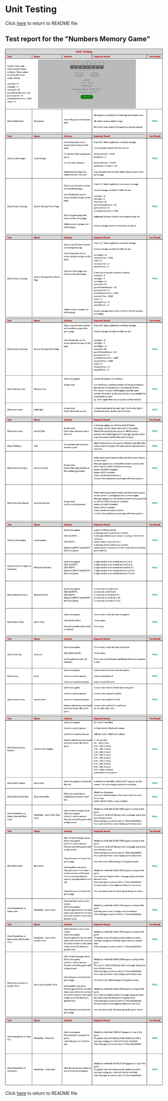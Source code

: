# Unit Testing
Click [here](/README.md) to return to README file
## Test report for the "Numbers Memory Game"
![Unit Testing Page 1](/readme/testing/unit-testing-01.png)
![Unit Testing Page 2](/readme/testing/unit-testing-02.png)
![Unit Testing Page 3](/readme/testing/unit-testing-03.png)
![Unit Testing Page 4](/readme/testing/unit-testing-04.png)
![Unit Testing Page 5](/readme/testing/unit-testing-05.png)
![Unit Testing Page 6](/readme/testing/unit-testing-06.png)
![Unit Testing Page 7](/readme/testing/unit-testing-07.png)
![Unit Testing Page 8](/readme/testing/unit-testing-08.png)
![Unit Testing Page 9](/readme/testing/unit-testing-09.png)
![Unit Testing Page 10](/readme/testing/unit-testing-10.png)
![Unit Testing Page 10](/readme/testing/unit-testing-11.png)

Click [here](/README.md) to return to README file